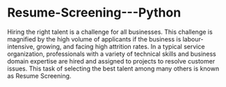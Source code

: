 # Resume-Screening---Python

Hiring the right talent is a challenge for all businesses. This challenge is magnified by the high volume of applicants if the business is labour-intensive, growing, and facing high attrition rates. 
In a typical service organization, professionals with a variety of technical skills and business domain expertise are hired and assigned to projects to resolve customer issues. This task of selecting the best talent among many others is known as Resume Screening.
